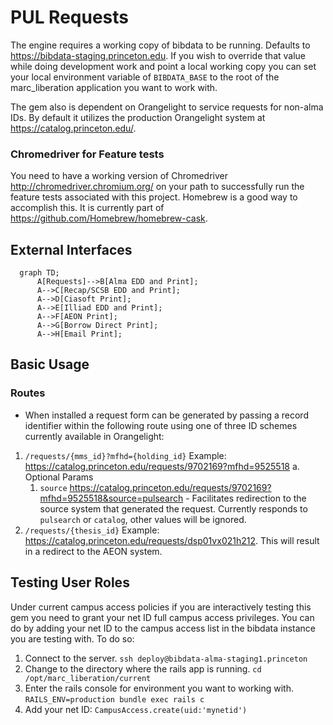 # PUL Requests

The engine requires a working copy of bibdata to be running. Defaults to https://bibdata-staging.princeton.edu. If you wish to override that value while doing development work and point a local working copy you can set your local environment variable of ```BIBDATA_BASE``` to the root of the marc_liberation application you want to work with.

The gem also is dependent on Orangelight to service requests for non-alma IDs. By default it utilizes the production Orangelight system at https://catalog.princeton.edu/.

### Chromedriver for Feature tests

You need to have a working version of Chromedriver http://chromedriver.chromium.org/ on your path to successfully run the feature tests associated with this project. Homebrew is a good way to accomplish this. It is currently part of https://github.com/Homebrew/homebrew-cask. 

## External Interfaces

```mermaid
  graph TD;
      A[Requests]-->B[Alma EDD and Print];
      A-->C[Recap/SCSB EDD and Print];
      A-->D[Ciasoft Print];
      A-->E[Illiad EDD and Print];
      A-->F[AEON Print];
      A-->G[Borrow Direct Print];
      A-->H[Email Print];
```

## Basic Usage

### Routes
* When installed a request form can be generated by passing a record identifier within the following route using one of three ID schemes currently available in Orangelight:

1. ```/requests/{mms_id}?mfhd={holding_id}``` Example: https://catalog.princeton.edu/requests/9702169?mfhd=9525518
  a. Optional Params
    1. ```source``` https://catalog.princeton.edu/requests/9702169?mfhd=9525518&source=pulsearch - Facilitates redirection to the source system that generated the request. Currently responds to ```pulsearch``` or ```catalog```, other values will be ignored.
2. ```/requests/{thesis_id}``` Example: https://catalog.princeton.edu/requests/dsp01vx021h212. This will result in a redirect to the AEON system.

## Testing User Roles

Under current campus access policies if you are interactively testing this gem you need to grant your net ID full campus access privileges. You can do by adding your net ID to the campus access list in the bibdata instance you are testing with. To do so:

1. Connect to the server. ```ssh deploy@bibdata-alma-staging1.princeton```
2. Change to the directory where the rails app is running. ```cd /opt/marc_liberation/current```
2. Enter the rails console for environment you want to working with. ```RAILS_ENV=production bundle exec rails c```
3. Add your net ID: ```CampusAccess.create(uid:'mynetid')```



